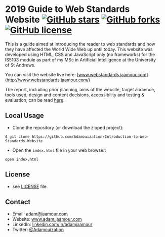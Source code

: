 # 2019 Guide to Web Standards Website [![GitHub stars](https://img.shields.io/github/stars/Adamouization/Introduction-to-Web-Standards-Website)](https://github.com/Adamouization/Introduction-to-Web-Standards-Website/stargazers) [![GitHub forks](https://img.shields.io/github/forks/Adamouization/Introduction-to-Web-Standards-Website)](https://github.com/Adamouization/Introduction-to-Web-Standards-Website/network) [![GitHub license](https://img.shields.io/github/license/Adamouization/Introduction-to-Web-Standards-Website)](https://github.com/Adamouization/Introduction-to-Web-Standards-Website/blob/master/LICENSE)

This is a guide aimed at introducing the reader to web standards and how they have affected the World Wide Web up until today. This website was developed using HTML, CSS and JavaScript only (no frameworks) for the IS5103 module as part of my MSc in Artificial Intelligence at the University of St Andrews.

You can visit the website live here: [www.webstandards.jaamour.com](http://www.webstandards.jaamour.com/)

The report, including prior planning, aims of the website, target audience, tools used, design and content decisions, accessibility and testing & evaluation, can be read [here](https://github.com/Adamouization/Introduction-to-Web-Standards-Website/blob/master/report/report.pdf).

## Local Usage

* Clone the repository (or download the zipped project):
```
$ git clone https://github.com/Adamouization/Introduction-to-Web-Standards-Website
```

* Open the `index.html` file in your web browser:
```
open index.html
```

## License 
* see [LICENSE](https://github.com/Adamouization/Introduction-to-Web-Standards-Website/blob/master/LICENSE) file.

## Contact
* Email: adam@jaamour.com
* Website: www.adam.jaamour.com
* LinkedIn: [linkedin.com/in/adamjaamour](https://www.linkedin.com/in/adamjaamour/)
* Twitter: [@Adamouization](https://twitter.com/Adamouization)

